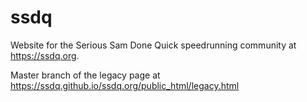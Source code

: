 # ssdq
Website for the Serious Sam Done Quick speedrunning community at https://ssdq.org.

Master branch of the legacy page at https://ssdq.github.io/ssdq.org/public_html/legacy.html
